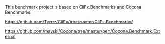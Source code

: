 ﻿This benchmark project is based on CliFx.Benchmarks and Cocona Benchmarks.

https://github.com/Tyrrrz/CliFx/tree/master/CliFx.Benchmarks/

https://github.com/mayuki/Cocona/tree/master/perf/Cocona.Benchmark.External
